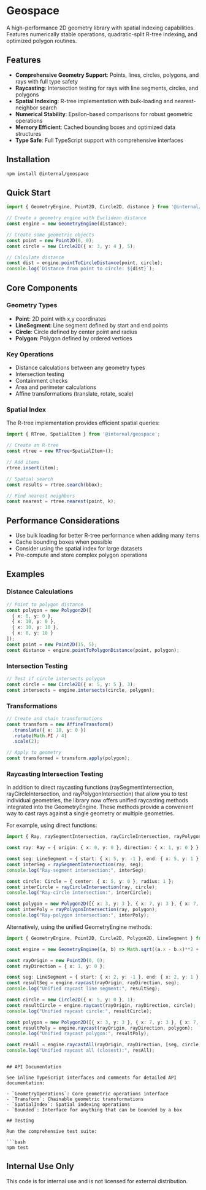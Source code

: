 # Geospace

A high-performance 2D geometry library with spatial indexing capabilities. Features numerically stable operations, quadratic-split R-tree indexing, and optimized polygon routines.

## Features

- **Comprehensive Geometry Support**: Points, lines, circles, polygons, and rays with full type safety
- **Raycasting**: Intersection testing for rays with line segments, circles, and polygons
- **Spatial Indexing**: R-tree implementation with bulk-loading and nearest-neighbor search
- **Numerical Stability**: Epsilon-based comparisons for robust geometric operations
- **Memory Efficient**: Cached bounding boxes and optimized data structures
- **Type Safe**: Full TypeScript support with comprehensive interfaces

## Installation

```bash
npm install @internal/geospace
```

## Quick Start

```typescript
import { GeometryEngine, Point2D, Circle2D, distance } from '@internal/geospace';

// Create a geometry engine with Euclidean distance
const engine = new GeometryEngine(distance);

// Create some geometric objects
const point = new Point2D(0, 0);
const circle = new Circle2D({ x: 3, y: 4 }, 5);

// Calculate distance
const dist = engine.pointToCircleDistance(point, circle);
console.log(`Distance from point to circle: ${dist}`);
```

## Core Components

### Geometry Types

- **Point**: 2D point with x,y coordinates
- **LineSegment**: Line segment defined by start and end points
- **Circle**: Circle defined by center point and radius
- **Polygon**: Polygon defined by ordered vertices

### Key Operations

- Distance calculations between any geometry types
- Intersection testing
- Containment checks
- Area and perimeter calculations
- Affine transformations (translate, rotate, scale)

### Spatial Index

The R-tree implementation provides efficient spatial queries:

```typescript
import { RTree, SpatialItem } from '@internal/geospace';

// Create an R-tree
const rtree = new RTree<SpatialItem>();

// Add items
rtree.insert(item);

// Spatial search
const results = rtree.search(bbox);

// Find nearest neighbors
const nearest = rtree.nearest(point, k);
```

## Performance Considerations

- Use bulk loading for better R-tree performance when adding many items
- Cache bounding boxes when possible
- Consider using the spatial index for large datasets
- Pre-compute and store complex polygon operations

## Examples

### Distance Calculations

```typescript
// Point to polygon distance
const polygon = new Polygon2D([
  { x: 0, y: 0 }, 
  { x: 10, y: 0 }, 
  { x: 10, y: 10 }, 
  { x: 0, y: 10 }
]);
const point = new Point2D(15, 5);
const distance = engine.pointToPolygonDistance(point, polygon);
```

### Intersection Testing

```typescript
// Test if circle intersects polygon
const circle = new Circle2D({ x: 5, y: 5 }, 3);
const intersects = engine.intersects(circle, polygon);
```

### Transformations

```typescript
// Create and chain transformations
const transform = new AffineTransform()
  .translate({ x: 10, y: 0 })
  .rotate(Math.PI / 4)
  .scale(2);

// Apply to geometry
const transformed = transform.apply(polygon);
```

### Raycasting Intersection Testing

In addition to direct raycasting functions (raySegmentIntersection, rayCircleIntersection, and rayPolygonIntersection) that allow you to test individual geometries, the library now offers unified raycasting methods integrated into the GeometryEngine. These methods provide a convenient way to cast rays against a single geometry or multiple geometries.

For example, using direct functions:

```typescript
import { Ray, raySegmentIntersection, rayCircleIntersection, rayPolygonIntersection } from '@internal/geospace';

const ray: Ray = { origin: { x: 0, y: 0 }, direction: { x: 1, y: 0 } };

const seg: LineSegment = { start: { x: 5, y: -1 }, end: { x: 5, y: 1 } };
const interSeg = raySegmentIntersection(ray, seg);
console.log("Ray-segment intersection:", interSeg);

const circle: Circle = { center: { x: 5, y: 0 }, radius: 1 };
const interCircle = rayCircleIntersection(ray, circle);
console.log("Ray-circle intersection:", interCircle);

const polygon = new Polygon2D([{ x: 3, y: 3 }, { x: 7, y: 3 }, { x: 7, y: 7 }, { x: 3, y: 7 }]);
const interPoly = rayPolygonIntersection(ray, polygon);
console.log("Ray-polygon intersection:", interPoly);
```

Alternatively, using the unified GeometryEngine methods:

```typescript
import { GeometryEngine, Point2D, Circle2D, Polygon2D, LineSegment } from '@internal/geospace';

const engine = new GeometryEngine((a, b) => Math.sqrt((a.x - b.x)**2 + (a.y - b.y)**2));

const rayOrigin = new Point2D(0, 0);
const rayDirection = { x: 1, y: 0 };

const seg: LineSegment = { start: { x: 2, y: -1 }, end: { x: 2, y: 1 } };
const resultSeg = engine.raycast(rayOrigin, rayDirection, seg);
console.log("Unified raycast line segment:", resultSeg);

const circle = new Circle2D({ x: 5, y: 0 }, 1);
const resultCircle = engine.raycast(rayOrigin, rayDirection, circle);
console.log("Unified raycast circle:", resultCircle);

const polygon = new Polygon2D([{ x: 3, y: 3 }, { x: 7, y: 3 }, { x: 7, y: 7 }, { x: 3, y: 7 }]);
const resultPoly = engine.raycast(rayOrigin, rayDirection, polygon);
console.log("Unified raycast polygon:", resultPoly);

const resAll = engine.raycastAll(rayOrigin, rayDirection, [seg, circle, polygon]);
console.log("Unified raycast all (closest):", resAll);
```
```

## API Documentation

See inline TypeScript interfaces and comments for detailed API documentation:

- `GeometryOperations`: Core geometric operations interface
- `Transform`: Chainable geometric transformations
- `SpatialIndex`: Spatial indexing operations
- `Bounded`: Interface for anything that can be bounded by a box

## Testing

Run the comprehensive test suite:

```bash
npm test
```

## Internal Use Only

This code is for internal use and is not licensed for external distribution.
